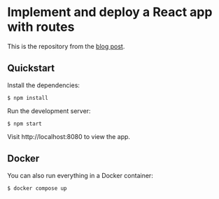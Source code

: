 # Implement and deploy a React app with routes

This is the repository from the [blog post](https://codelanders.com/implement-deploy-a-react-app-with-routes/).

## Quickstart

Install the dependencies:

```shell
$ npm install
```

Run the development server:

```shell
$ npm start
```

Visit http://localhost:8080 to view the app.

## Docker

You can also run everything in a Docker container:

```shell
$ docker compose up
```
